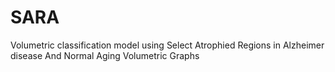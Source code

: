 # SARA
Volumetric classification model using Select Atrophied Regions in Alzheimer disease
And Normal Aging Volumetric Graphs
